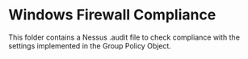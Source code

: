 # Windows Firewall Compliance

This folder contains a Nessus .audit file to check compliance with the settings implemented in the Group Policy Object.
